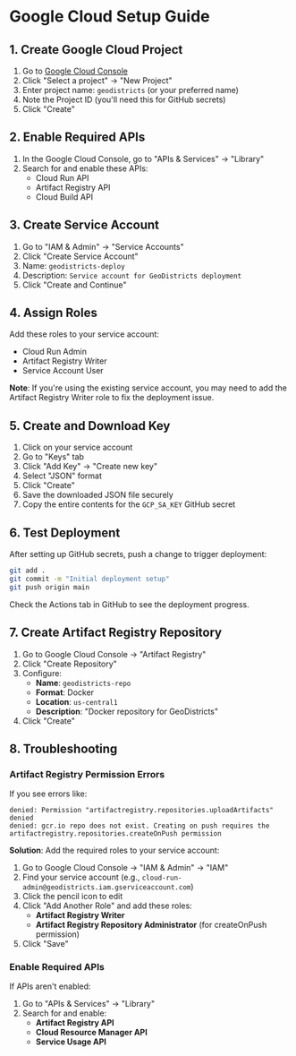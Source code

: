 # Google Cloud Setup Guide

## 1. Create Google Cloud Project

1. Go to [Google Cloud Console](https://console.cloud.google.com/)
2. Click "Select a project" → "New Project"
3. Enter project name: `geodistricts` (or your preferred name)
4. Note the Project ID (you'll need this for GitHub secrets)
5. Click "Create"

## 2. Enable Required APIs

1. In the Google Cloud Console, go to "APIs & Services" → "Library"
2. Search for and enable these APIs:
   - Cloud Run API
   - Artifact Registry API
   - Cloud Build API

## 3. Create Service Account

1. Go to "IAM & Admin" → "Service Accounts"
2. Click "Create Service Account"
3. Name: `geodistricts-deploy`
4. Description: `Service account for GeoDistricts deployment`
5. Click "Create and Continue"

## 4. Assign Roles

Add these roles to your service account:
- Cloud Run Admin
- Artifact Registry Writer
- Service Account User

**Note**: If you're using the existing service account, you may need to add the Artifact Registry Writer role to fix the deployment issue.

## 5. Create and Download Key

1. Click on your service account
2. Go to "Keys" tab
3. Click "Add Key" → "Create new key"
4. Select "JSON" format
5. Click "Create"
6. Save the downloaded JSON file securely
7. Copy the entire contents for the `GCP_SA_KEY` GitHub secret

## 6. Test Deployment

After setting up GitHub secrets, push a change to trigger deployment:

```bash
git add .
git commit -m "Initial deployment setup"
git push origin main
```

Check the Actions tab in GitHub to see the deployment progress.

## 7. Create Artifact Registry Repository

1. Go to Google Cloud Console → "Artifact Registry"
2. Click "Create Repository"
3. Configure:
   - **Name**: `geodistricts-repo`
   - **Format**: Docker
   - **Location**: `us-central1`
   - **Description**: "Docker repository for GeoDistricts"
4. Click "Create"

## 8. Troubleshooting

### Artifact Registry Permission Errors

If you see errors like:
```
denied: Permission "artifactregistry.repositories.uploadArtifacts" denied
denied: gcr.io repo does not exist. Creating on push requires the artifactregistry.repositories.createOnPush permission
```

**Solution**: Add the required roles to your service account:

1. Go to Google Cloud Console → "IAM & Admin" → "IAM"
2. Find your service account (e.g., `cloud-run-admin@geodistricts.iam.gserviceaccount.com`)
3. Click the pencil icon to edit
4. Click "Add Another Role" and add these roles:
   - **Artifact Registry Writer**
   - **Artifact Registry Repository Administrator** (for createOnPush permission)
5. Click "Save"

### Enable Required APIs

If APIs aren't enabled:
1. Go to "APIs & Services" → "Library"
2. Search for and enable:
   - **Artifact Registry API**
   - **Cloud Resource Manager API**
   - **Service Usage API**